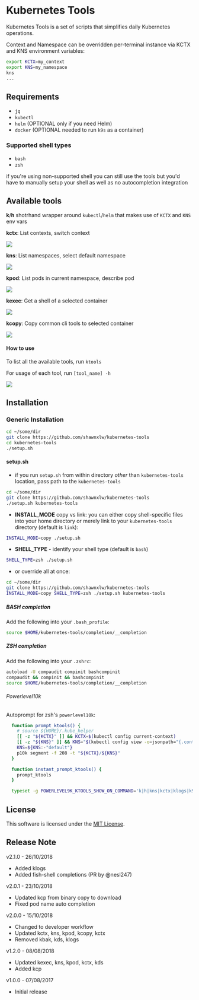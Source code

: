 # Kubernetes Tools

Kubernetes Tools is a set of scripts that simplifies daily Kubernetes operations.

Context and Namespace can be overridden per-terminal instance via KCTX and KNS environment variables:

```sh
export KCTX=my_context
export KNS=my_namespace
kns
...
```

## Requirements

* `jq`
* `kubectl`
* `helm` (OPTIONAL only if you need Helm)
* `docker` (OPTIONAL needed to run `k9s` as a container)

### Supported shell types

* `bash`
* `zsh`

if you're using non-supported shell you can still use the tools but you'd have to manually setup your shell as well as no autocompletion integration

## Available tools

**k**/**h** shotrhand wrapper around `kubectl`/`helm` that makes use of `KCTX` and `KNS` env vars

**kctx**: List contexts, switch context

![](gif/kctx.gif)

**kns**: List namespaces, select default namespace

![](gif/kns.gif)

**kpod**: List pods in current namespace, describe pod

![](gif/kpod.gif)

**kexec**: Get a shell of a selected container

![](gif/kexec.gif)

**kcopy**: Copy common cli tools to selected container

![](gif/kcopy.gif)

#### How to use
To list all the available tools, run ```ktools```

For usage of each tool, run ```[tool_name] -h```

![](gif/ktools.gif)

## Installation

### Generic Installation
```sh
cd ~/some/dir
git clone https://github.com/shawnxlw/kubernetes-tools
cd kubernetes-tools
./setup.sh
```

#### setup.sh

* if you run `setup.sh` from within directory *other* than `kubernetes-tools` location, pass path to the `kubernetes-tools`

```sh
cd ~/some/dir
git clone https://github.com/shawnxlw/kubernetes-tools
./setup.sh kubernetes-tools
```
* **INSTALL_MODE** copy vs link: you can either copy shell-specific files into your home directory or merely link to your `kubernetes-tools` directory (default is `link`):

```sh
INSTALL_MODE=copy ./setup.sh 
```

* **SHELL_TYPE** - identify your shell type (default is `bash`)

```sh
SHELL_TYPE=zsh ./setup.sh 
```

* or override all at once:

```sh
cd ~/some/dir
git clone https://github.com/shawnxlw/kubernetes-tools
INSTALL_MODE=copy SHELL_TYPE=zsh ./setup.sh kubernetes-tools
```


##### BASH completion
Add the following into your `.bash_profile`:  
```sh
source $HOME/kubernetes-tools/completion/__completion
```

##### ZSH completion
Add the following into your `.zshrc`:  
```sh
autoload -U compaudit compinit bashcompinit
compaudit && compinit && bashcompinit
source $HOME/kubernetes-tools/completion/__completion
```

###### Powerlevel10k

Autoprompt for zsh's `powerlevel10k`:

```sh
  function prompt_ktools() {
    # source ${HOME}/.kube_helper
    [[ -z "${KCTX}" ]] && KCTX=$(kubectl config current-context)
    [[ -z "${KNS}" ]] && KNS="$(kubectl config view -o=jsonpath="{.contexts[?(@.name==\"${KCTX}\")].context.namespace}")"
    KNS=${KNS:-"default"}
    p10k segment -f 208 -t "${KCTX}/${KNS}"
  }

  function instant_prompt_ktools() {
    prompt_ktools
  }

  typeset -g POWERLEVEL9K_KTOOLS_SHOW_ON_COMMAND='k|h|kns|kctx|klogs|k9s|kcopy|kexec|kpod'

```

## License
This software is licensed under the [MIT License](https://opensource.org/licenses/MIT).

## Release Note
v2.1.0 - 26/10/2018
- Added klogs
- Added fish-shell completions (PR by @nesl247)

v2.0.1 - 23/10/2018
- Updated kcp from binary copy to download
- Fixed pod name auto completion

v2.0.0 - 15/10/2018
- Changed to developer workflow
- Updated kctx, kns, kpod, kcopy, kctx
- Removed kbak, kds, klogs

v1.2.0 - 08/08/2018
- Updated kexec, kns, kpod, kctx, kds
- Added kcp

v1.0.0 - 07/08/2017
- Initial release
